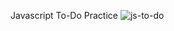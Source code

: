 Javascript To-Do Practice
![js-to-do](https://github.com/user-attachments/assets/bd2c0544-ad56-4104-8f19-5eb769c3e573)

